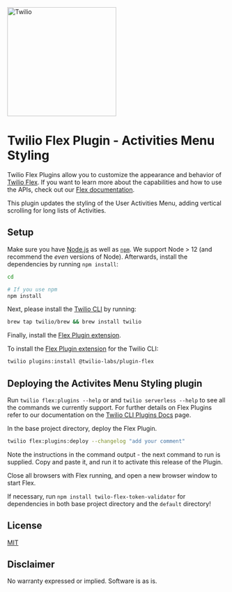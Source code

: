 <a  href="https://www.twilio.com">
<img  src="https://static0.twilio.com/marketing/bundles/marketing/img/logos/wordmark-red.svg"  alt="Twilio"  width="250"  />
</a>

# Twilio Flex Plugin - Activities Menu Styling 

Twilio Flex Plugins allow you to customize the appearance and behavior of [Twilio Flex](https://www.twilio.com/flex). If you want to learn more about the capabilities and how to use the APIs, check out our [Flex documentation](https://www.twilio.com/docs/flex).

This plugin updates the styling of the User Activities Menu, adding vertical scrolling for long lists of Activities.

## Setup

Make sure you have [Node.js](https://nodejs.org) as well as [`npm`](https://npmjs.com). We support Node > 12 (and recommend the _even_ versions of Node). Afterwards, install the dependencies by running `npm install`:

```bash
cd 

# If you use npm
npm install
```

Next, please install the [Twilio CLI](https://www.twilio.com/docs/twilio-cli/quickstart) by running:

```bash
brew tap twilio/brew && brew install twilio
```

Finally, install the [Flex Plugin extension](https://www.twilio.com/docs/flex/developer/plugins/cli/install).

To install the [Flex Plugin extension](https://www.twilio.com/docs/flex/developer/plugins/cli/install) for the Twilio CLI:

```bash
twilio plugins:install @twilio-labs/plugin-flex
```

## Deploying the Activites Menu Styling plugin

Run `twilio flex:plugins --help` or and `twilio serverless --help` to see all the commands we currently support. For further details on Flex Plugins refer to our documentation on the [Twilio CLI Plugins Docs](https://www.twilio.com/docs/twilio-cli/plugins) page.

In the base project directory, deploy the Flex Plugin.

```bash
twilio flex:plugins:deploy --changelog "add your comment"
```

Note the instructions in the command output - the next command to run is supplied.  Copy and paste it, and run it to activate this release of the Plugin.

Close all browsers with Flex running, and open a new browser window to start Flex.

If necessary, run `npm install twilo-flex-token-validator` for dependencies in both base project directory and the `default` directory!

## License

[MIT](http://www.opensource.org/licenses/mit-license.html)

## Disclaimer

No warranty expressed or implied. Software is as is.
